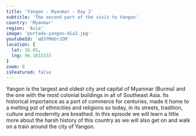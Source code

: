 ```yaml
---
title: 'Yangon - Myanmar - Day 2'
subtitle: 'The second part of the visit to Yangon'
country: 'Myanmar'
region: 'Asia'
image: 'portada-yangon-dia2.jpg'
youtubeId: 'aD3fMmGrJZM'
location: {
  lat: 16.85,
  lng: 96.1833333
}
zoom: 8
isFeatured: false
---
```


Yangon is the largest and oldest city and capital of Myanmar (Burma) and the one with the most colonial buildings in all of Southeast Asia. Its historical importance as a port of commerce for centuries, made it home to a melting pot of ethnicities and religions so today, in its streets, tradition, culture and modernity are breathed. In this episode we will learn a little more about the harsh history of this country as we will also get on and walk on a train around the city of Yangon.